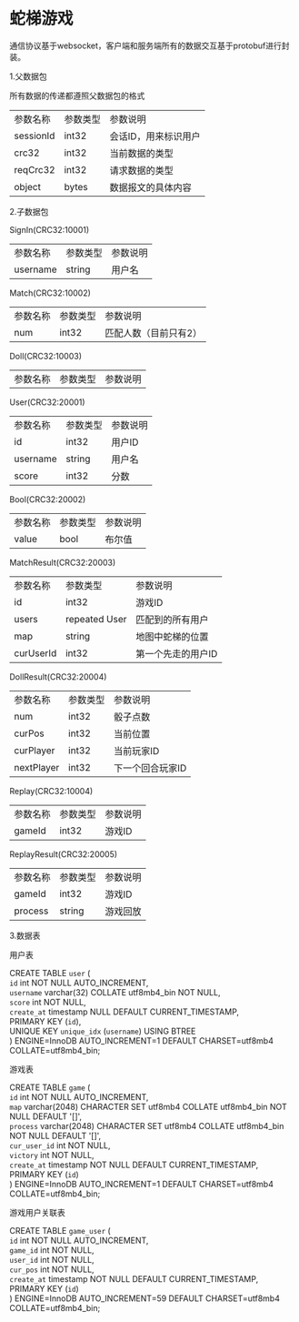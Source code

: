 # 蛇梯游戏

通信协议基于websocket，客户端和服务端所有的数据交互基于protobuf进行封装。<br/>

1.父数据包

所有数据的传递都遵照父数据包的格式

<table>
    <tr>
        <td>参数名称</td>
        <td>参数类型</td>
        <td>参数说明</td>
    </tr>
    <tr>
        <td>sessionId</td>
        <td>int32</td>
        <td>会话ID，用来标识用户</td>
    </tr>
    <tr>
        <td>crc32</td>
        <td>int32</td>
        <td>当前数据的类型</td>
    </tr>
    <tr>
        <td>reqCrc32</td>
        <td>int32</td>
        <td>请求数据的类型</td>
    </tr>
    <tr>
        <td>object</td>
        <td>bytes</td>
        <td>数据报文的具体内容</td>
    </tr>
</table>

2.子数据包

SignIn(CRC32:10001)

<table>
    <tr>
        <td>参数名称</td>
        <td>参数类型</td>
        <td>参数说明</td>
    </tr>
    <tr>
        <td>username</td>
        <td>string</td>
        <td>用户名</td>
    </tr>
</table>

Match(CRC32:10002)

<table>
    <tr>
        <td>参数名称</td>
        <td>参数类型</td>
        <td>参数说明</td>
    </tr>
    <tr>
        <td>num</td>
        <td>int32</td>
        <td>匹配人数（目前只有2）</td>
    </tr>
</table>

Doll(CRC32:10003)

<table>
    <tr>
        <td>参数名称</td>
        <td>参数类型</td>
        <td>参数说明</td>
    </tr>
</table>

User(CRC32:20001)

<table>
    <tr>
        <td>参数名称</td>
        <td>参数类型</td>
        <td>参数说明</td>
    </tr>
    <tr>
        <td>id</td>
        <td>int32</td>
        <td>用户ID</td>
    </tr>
    <tr>
        <td>username</td>
        <td>string</td>
        <td>用户名</td>
    </tr>
    <tr>
        <td>score</td>
        <td>int32</td>
        <td>分数</td>
    </tr>
</table>

Bool(CRC32:20002)

<table>
    <tr>
        <td>参数名称</td>
        <td>参数类型</td>
        <td>参数说明</td>
    </tr>
    <tr>
        <td>value</td>
        <td>bool</td>
        <td>布尔值</td>
    </tr>
</table>

MatchResult(CRC32:20003)

<table>
    <tr>
        <td>参数名称</td>
        <td>参数类型</td>
        <td>参数说明</td>
    </tr>
    <tr>
        <td>id</td>
        <td>int32</td>
        <td>游戏ID</td>
    </tr>
    <tr>
        <td>users</td>
        <td>repeated User</td>
        <td>匹配到的所有用户</td>
    </tr>
    <tr>
        <td>map</td>
        <td>string</td>
        <td>地图中蛇梯的位置</td>
    </tr>
    <tr>
        <td>curUserId</td>
        <td>int32</td>
        <td>第一个先走的用户ID</td>
    </tr>
</table>

DollResult(CRC32:20004)

<table>
    <tr>
        <td>参数名称</td>
        <td>参数类型</td>
        <td>参数说明</td>
    </tr>
    <tr>
        <td>num</td>
        <td>int32</td>
        <td>骰子点数</td>
    </tr>
    <tr>
        <td>curPos</td>
        <td>int32</td>
        <td>当前位置</td>
    </tr>
    <tr>
        <td>curPlayer</td>
        <td>int32</td>
        <td>当前玩家ID</td>
    </tr>
    <tr>
        <td>nextPlayer</td>
        <td>int32</td>
        <td>下一个回合玩家ID</td>
    </tr>
</table>

Replay(CRC32:10004)

<table>
    <tr>
        <td>参数名称</td>
        <td>参数类型</td>
        <td>参数说明</td>
    </tr>
    <tr>
        <td>gameId</td>
        <td>int32</td>
        <td>游戏ID</td>
    </tr>
</table>

ReplayResult(CRC32:20005)

<table>
    <tr>
        <td>参数名称</td>
        <td>参数类型</td>
        <td>参数说明</td>
    </tr>
    <tr>
        <td>gameId</td>
        <td>int32</td>
        <td>游戏ID</td>
    </tr>
    <tr>
        <td>process</td>
        <td>string</td>
        <td>游戏回放</td>
    </tr>
</table>

3.数据表

用户表

CREATE TABLE `user` (<br/>
`id` int NOT NULL AUTO_INCREMENT,<br/>
`username` varchar(32) COLLATE utf8mb4_bin NOT NULL,<br/>
`score` int NOT NULL,<br/>
`create_at` timestamp NULL DEFAULT CURRENT_TIMESTAMP,<br/>
PRIMARY KEY (`id`),<br/>
UNIQUE KEY `unique_idx` (`username`) USING BTREE<br/>
) ENGINE=InnoDB AUTO_INCREMENT=1 DEFAULT CHARSET=utf8mb4 COLLATE=utf8mb4_bin;<br/>

游戏表

CREATE TABLE `game` (<br/>
`id` int NOT NULL AUTO_INCREMENT,<br/>
`map` varchar(2048) CHARACTER SET utf8mb4 COLLATE utf8mb4_bin NOT NULL DEFAULT '[]',<br/>
`process` varchar(2048) CHARACTER SET utf8mb4 COLLATE utf8mb4_bin NOT NULL DEFAULT '[]',<br/>
`cur_user_id` int NOT NULL,<br/>
`victory` int NOT NULL,<br/>
`create_at` timestamp NOT NULL DEFAULT CURRENT_TIMESTAMP,<br/>
PRIMARY KEY (`id`)<br/>
) ENGINE=InnoDB AUTO_INCREMENT=1 DEFAULT CHARSET=utf8mb4 COLLATE=utf8mb4_bin;<br/>

游戏用户关联表

CREATE TABLE `game_user` (<br/>
`id` int NOT NULL AUTO_INCREMENT,<br/>
`game_id` int NOT NULL,<br/>
`user_id` int NOT NULL,<br/>
`cur_pos` int NOT NULL,<br/>
`create_at` timestamp NOT NULL DEFAULT CURRENT_TIMESTAMP,<br/>
PRIMARY KEY (`id`)<br/>
) ENGINE=InnoDB AUTO_INCREMENT=59 DEFAULT CHARSET=utf8mb4 COLLATE=utf8mb4_bin;<br/>